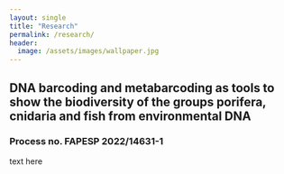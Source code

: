 ```yaml
---
layout: single
title: "Research"
permalink: /research/
header:
  image: /assets/images/wallpaper.jpg
---
```


## DNA barcoding and metabarcoding as tools to show the biodiversity of the groups porifera, cnidaria and fish from environmental DNA
### Process no. FAPESP 2022/14631-1

text here



